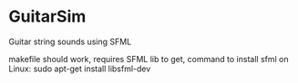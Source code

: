 # GuitarSim
Guitar string sounds using SFML

makefile should work, requires SFML lib to get,
command to install sfml on Linux: sudo apt-get install libsfml-dev
